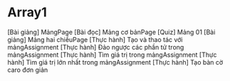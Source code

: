 # Array1

[Bài giảng] MảngPage
[Bài đọc] Mảng cơ bảnPage
[Quiz] Mảng 01
[Bài giảng] Mảng hai chiềuPage
[Thực hành] Tạo và thao tác với mảngAssignment
[Thực hành] Đảo ngược các phần tử trong mảngAssignment
[Thực hành] Tìm giá trị trong mảngAssignment
[Thực hành] Tìm giá trị lớn nhất trong mảngAssignment
[Thực hành] Tạo bàn cờ caro đơn giản
